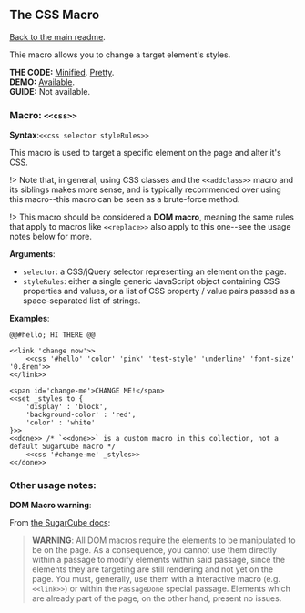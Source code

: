 ## The CSS Macro

[Back to the main readme](./README.md).

Thie macro allows you to change a target element's styles.

**THE CODE:** [Minified](https://github.com/ChapelR/custom-macros-for-sugarcube-2/blob/master/scripts/minified/css-macro.min.js). [Pretty](https://github.com/ChapelR/custom-macros-for-sugarcube-2/blob/master/scripts/css-macro.js).  
**DEMO:** [Available](http://macros.twinelab.net/demo?macro=css).  
**GUIDE:** Not available.

### Macro: `<<css>>`

**Syntax**:`<<css selector styleRules>>`

This macro is used to target a specific element on the page and alter it's CSS. 

!> Note that, in general, using CSS classes and the `<<addclass>>` macro and its siblings makes more sense, and is typically recommended over using this macro--this macro can be seen as a brute-force method.  

!> This macro should be considered a **DOM macro**, meaning the same rules that apply to macros like `<<replace>>` also apply to this one--see the usage notes below for more.

**Arguments**:    
- `selector`: a CSS/jQuery selector representing an element on the page.  
- `styleRules`: either a single generic JavaScript object containing CSS properties and values, or a list of CSS property / value pairs passed as a space-separated list of strings.

**Examples**:
```
@@#hello; HI THERE @@

<<link 'change now'>>
    <<css '#hello' 'color' 'pink' 'test-style' 'underline' 'font-size' '0.8rem'>>
<</link>>

<span id='change-me'>CHANGE ME!</span>
<<set _styles to {
    'display' : 'block',
    'background-color' : 'red',
    'color' : 'white'
}>>
<<done>> /* `<<done>>` is a custom macro in this collection, not a default SugarCube macro */
    <<css '#change-me' _styles>>
<</done>>
```

### Other usage notes:

**DOM Macro warning**:

From [the SugarCube docs](http://www.motoslave.net/sugarcube/2/docs/#macros-dom):  

> **WARNING**: All DOM macros require the elements to be manipulated to be on the page. As a consequence, you cannot use them directly within a passage to modify elements within said passage, since the elements they are targeting are still rendering and not yet on the page. You must, generally, use them with a interactive macro (e.g. `<<link>>`) or within the `PassageDone` special passage. Elements which are already part of the page, on the other hand, present no issues.